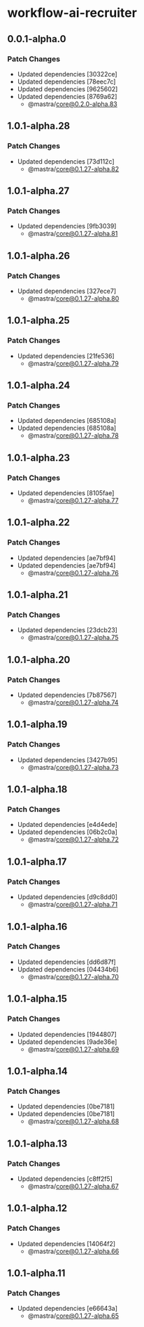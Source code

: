 # workflow-ai-recruiter

## 0.0.1-alpha.0

### Patch Changes

- Updated dependencies [30322ce]
- Updated dependencies [78eec7c]
- Updated dependencies [9625602]
- Updated dependencies [8769a62]
  - @mastra/core@0.2.0-alpha.83

## 1.0.1-alpha.28

### Patch Changes

- Updated dependencies [73d112c]
  - @mastra/core@0.1.27-alpha.82

## 1.0.1-alpha.27

### Patch Changes

- Updated dependencies [9fb3039]
  - @mastra/core@0.1.27-alpha.81

## 1.0.1-alpha.26

### Patch Changes

- Updated dependencies [327ece7]
  - @mastra/core@0.1.27-alpha.80

## 1.0.1-alpha.25

### Patch Changes

- Updated dependencies [21fe536]
  - @mastra/core@0.1.27-alpha.79

## 1.0.1-alpha.24

### Patch Changes

- Updated dependencies [685108a]
- Updated dependencies [685108a]
  - @mastra/core@0.1.27-alpha.78

## 1.0.1-alpha.23

### Patch Changes

- Updated dependencies [8105fae]
  - @mastra/core@0.1.27-alpha.77

## 1.0.1-alpha.22

### Patch Changes

- Updated dependencies [ae7bf94]
- Updated dependencies [ae7bf94]
  - @mastra/core@0.1.27-alpha.76

## 1.0.1-alpha.21

### Patch Changes

- Updated dependencies [23dcb23]
  - @mastra/core@0.1.27-alpha.75

## 1.0.1-alpha.20

### Patch Changes

- Updated dependencies [7b87567]
  - @mastra/core@0.1.27-alpha.74

## 1.0.1-alpha.19

### Patch Changes

- Updated dependencies [3427b95]
  - @mastra/core@0.1.27-alpha.73

## 1.0.1-alpha.18

### Patch Changes

- Updated dependencies [e4d4ede]
- Updated dependencies [06b2c0a]
  - @mastra/core@0.1.27-alpha.72

## 1.0.1-alpha.17

### Patch Changes

- Updated dependencies [d9c8dd0]
  - @mastra/core@0.1.27-alpha.71

## 1.0.1-alpha.16

### Patch Changes

- Updated dependencies [dd6d87f]
- Updated dependencies [04434b6]
  - @mastra/core@0.1.27-alpha.70

## 1.0.1-alpha.15

### Patch Changes

- Updated dependencies [1944807]
- Updated dependencies [9ade36e]
  - @mastra/core@0.1.27-alpha.69

## 1.0.1-alpha.14

### Patch Changes

- Updated dependencies [0be7181]
- Updated dependencies [0be7181]
  - @mastra/core@0.1.27-alpha.68

## 1.0.1-alpha.13

### Patch Changes

- Updated dependencies [c8ff2f5]
  - @mastra/core@0.1.27-alpha.67

## 1.0.1-alpha.12

### Patch Changes

- Updated dependencies [14064f2]
  - @mastra/core@0.1.27-alpha.66

## 1.0.1-alpha.11

### Patch Changes

- Updated dependencies [e66643a]
  - @mastra/core@0.1.27-alpha.65
